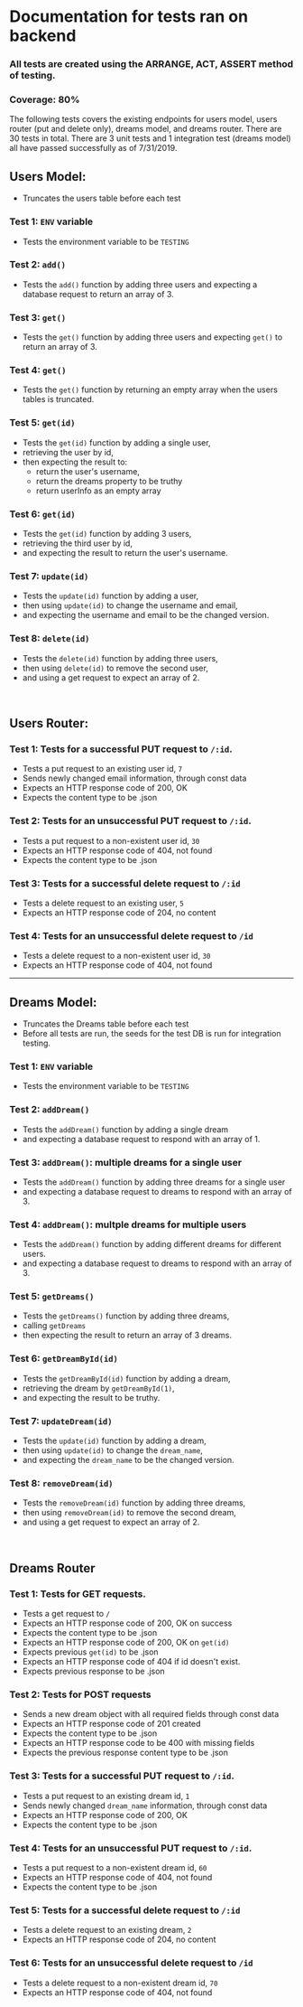 # Documentation for tests ran on backend

### All tests are created using the ARRANGE, ACT, ASSERT method of testing.

### Coverage: 80%

The following tests covers the existing endpoints for users model, users router (put and delete only), dreams model, and dreams router. There are 30 tests in total. There are 3 unit tests and 1 integration test (dreams model) all have passed successfully as of 7/31/2019.

## Users Model:

- Truncates the users table before each test
### Test 1: `ENV` variable
- Tests the environment variable to be `TESTING`
### Test 2:  `add()`
- Tests the `add()` function by adding three users and expecting a database request to return an array of 3.
### Test 3: `get()`
- Tests the `get()` function by adding three users and expecting `get()` to return an array of 3.
### Test 4: `get()`
- Tests the `get()` function by returning an empty array when the users tables is truncated.
### Test 5: `get(id)`
- Tests the `get(id)` function by adding a single user,
- retrieving the user by id,
- then expecting the result to:
    - return the user's username, 
    - return the dreams property to be truthy
    - return userInfo as an empty array 
### Test 6: `get(id)`
- Tests the `get(id)` function by adding 3 users,
- retrieving the third user by id, 
- and expecting the result to return the user's username.
### Test 7: `update(id)`
- Tests the `update(id)` function by adding a user, 
- then using `update(id)` to change the username and email, 
- and expecting the username and email to be the changed version.
### Test 8: `delete(id)`
- Tests the `delete(id)` function by adding three users, 
- then using `delete(id)` to remove the second user, 
- and using a get request to expect an array of 2.

<br>

## Users Router:
### Test 1: Tests for a successful PUT request to `/:id`. 
- Tests a put request to an existing user id, `7`
- Sends newly changed email information, through const data
- Expects an HTTP response code of 200, OK
- Expects the content type to be .json
### Test 2: Tests for an unsuccessful PUT request to `/:id`.
- Tests a put request to a non-existent user id, `30`
- Expects an HTTP response code of 404, not found
- Expects the content type to be .json
### Test 3: Tests for a successful delete request to `/:id`
- Tests a delete request to an existing user, `5`
- Expects an HTTP response code of 204, no content
### Test 4: Tests for an unsuccessful delete request to `/id`
- Tests a delete request to a non-existent user id, `30`
- Expects an HTTP response code of 404, not found


_______________________________________________________________________________________________________




## Dreams Model:

- Truncates the Dreams table before each test
- Before all tests are run, the seeds for the test DB is run for integration testing.
### Test 1: `ENV` variable
- Tests the environment variable to be `TESTING`
### Test 2: `addDream()`
- Tests the `addDream()` function by adding a single dream
- and expecting a database request to respond with an array of 1.
### Test 3: `addDream()`: multiple dreams for a single user
- Tests the `addDream()` function by adding three dreams for a single user
- and expecting a database request to dreams to respond with an array of 3.
### Test 4: `addDream()`: multple dreams for multiple users
- Tests the `addDream()` function by adding different dreams for different users.
- and expecting a database request to dreams to respond with an array of 3.
### Test 5: `getDreams()`
- Tests the `getDreams()` function by adding three dreams,
- calling `getDreams`
- then expecting the result to return an array of 3 dreams.
### Test 6: `getDreamById(id)`
- Tests the `getDreamById(id)` function by adding a dream,
- retrieving the dream by `getDreamById(1)`, 
- and expecting the result to be truthy.
### Test 7: `updateDream(id)`
- Tests the `update(id)` function by adding a dream, 
- then using `update(id)` to change the `dream_name`, 
- and expecting the `dream_name` to be the changed version.
### Test 8: `removeDream(id)`
- Tests the `removeDream(id)` function by adding three dreams, 
- then using `removeDream(id)` to remove the second dream, 
- and using a get request to expect an array of 2.

<br>

## Dreams Router

### Test 1: Tests for GET requests. 
- Tests a get request to `/`
- Expects an HTTP response code of 200, OK on success
- Expects the content type to be .json
- Expects an HTTP response code of 200, OK on `get(id)`
- Expects previous `get(id)` to be .json
- Expects an HTTP response code of 404 if id doesn't exist.
- Expects previous response to be .json
### Test 2: Tests for POST requests 
- Sends a new dream object with all required fields through const data
- Expects an HTTP response code of 201 created
- Expects the content type to be .json
- Expects an HTTP response code to be 400 with missing fields
- Expects the previous response content type to be .json
### Test 3: Tests for a successful PUT request to `/:id`. 
- Tests a put request to an existing dream id, `1`
- Sends newly changed `dream_name` information, through const data
- Expects an HTTP response code of 200, OK
- Expects the content type to be .json
### Test 4: Tests for an unsuccessful PUT request to `/:id`.
- Tests a put request to a non-existent dream id, `60`
- Expects an HTTP response code of 404, not found
- Expects the content type to be .json
### Test 5: Tests for a successful delete request to `/:id`
- Tests a delete request to an existing dream, `2`
- Expects an HTTP response code of 204, no content
### Test 6: Tests for an unsuccessful delete request to `/id`
- Tests a delete request to a non-existent dream id, `70`
- Expects an HTTP response code of 404, not found


